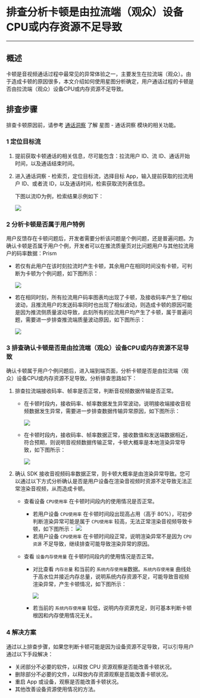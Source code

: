 # 排查分析卡顿是由拉流端（观众）设备 CPU或内存资源不足导致

- - -

## 概述

卡顿是音视频通话过程中最常见的异常体验之一，主要发生在拉流端（观众）。由于造成卡顿的原因很多，本文介绍如何使用星图分析确定，用户通话过程的卡顿是否由拉流端（观众）设备CPU或内存资源不足导致。
## 排查步骤

<Note title="说明">

排查卡顿原因前，请参考 [通话洞察](/analytics-dashboard/guides/communication-insights/function-introduction) 了解 星图 - 通话洞察 模块的相关功能。
</Note>

### 1 定位目标流

1. 提前获取卡顿通话的相关信息，尽可能包含：拉流用户 ID、流 ID、通话开始时间，以及通话结束时间。

2. 进入通话洞察 - 检索页，定位目标流，选择目标 App，输入提前获取的拉流用户 ID、或者流 ID，以及通话时间，检索获取流列表信息。

    下图以流ID为例，检索结果示例如下：

    <Frame width="512" height="auto" caption=""><img src="https://doc-media.zego.im/sdk-doc/Pics/Prism/2_dingweimubiaoliu.png" /></Frame>


### 2 分析卡顿是否属于用户特例

用户反馈存在卡顿问题后，开发者需要分析该问题是个例问题，还是普遍问题。为确认卡顿是否属于用户个例，开发者可以在推流质量页对比问题用户与其他拉流用户的码率数据：Prism

- 若仅有此用户在该时刻拉流时产生卡顿，其余用户在相同时间没有卡顿，可判断为卡顿为个例问题，如下图所示：

    <Frame width="512" height="auto" caption=""><img src="https://doc-media.zego.im/sdk-doc/Pics/xingtu_anli/kadunpaicha_xiaxingwangluo/4_kadungeli.png" /></Frame>

- 若在相同时刻，所有拉流用户码率图表均出现了卡顿，及接收码率产生了相似波动，且推流用户的发送码率同时也出现了相似波动，则造成卡顿的原因可能是因为推流侧质量波动导致，此刻所有的拉流用户均产生了卡顿，属于普遍问题，需要进一步排查推流端质量波动原因，如下图所示：

    <Accordion title="普遍卡顿问题的码率与卡顿率示意图" defaultOpen="false">
      <Frame width="512" height="auto" caption=""><img src="https://doc-media.zego.im/sdk-doc/Pics/xingtu_anli/kadunpaicha_xiaxingwangluo/3_suoyouyonghukadun.png" /></Frame>
    </Accordion>


### 3 排查确认卡顿是否是由拉流端（观众）设备CPU或内存资源不足导致
确认卡顿属于用户个例问题后，进入端到端页面，分析卡顿是否是由拉流端（观众）设备CPU或内存资源不足导致。分析排查思路如下：

1. 排查拉流端接收码率、帧率是否正常，判断音视频数据传输是否正常。
    - 在卡顿时段内，接收码率、帧率数据发生异常波动，说明接收端接收音视频数据发生异常，需要进一步排查数据传输异常原因，如下图所示：

      <Accordion title="接收端帧率、码率异常示意图" defaultOpen="false">
        <Frame width="512" height="auto" caption=""><img src="https://doc-media.zego.im/sdk-doc/Pics/xingtu_anli/kadunpaicha_xiaxingwangluo/5_zhenmalvyichang.png" /></Frame>
      </Accordion>

    - 在卡顿时段内，接收码率、帧率数据正常，接收数值和发送端数据相近，符合预期，则说明音视频数据传输正常，卡顿大概率是本地渲染异常导致，如下图所示：
        
        <Frame width="512" height="auto" caption=""><img src="https://doc-media.zego.im/sdk-doc/Pics/xingtu_anli/kadunpaicha_xiaxingwangluo/6_zhenmalvzhengchang.png" /></Frame>

2. 确认 SDK 接收音视频码率数据正常，则卡顿大概率是由渲染异常导致。您可以通过以下方式分析确认是否是用户设备在渲染音视频时资源不足导致无法正常渲染音视频，从而造成卡顿。
    
    - 查看设备 `CPU使用率` 在卡顿时间段内的使用情况是否正常。
        - 若用户设备 `CPU使用率` 在卡顿时间段出现高占用（高于 80%），可初步判断渲染异常可能是属于 `CPU使用率` 较高，无法正常渲染音视频导致卡顿，如下图所示：
            <Frame width="512" height="auto" caption=""><img src="https://doc-media.zego.im/sdk-doc/Pics/xingtu_anli/kadunpaicha_xiaxingwangluo/shebeifuzaiyichang.png" /></Frame>
        - 若用户设备 `CPU使用率` 在卡顿时间段正常，说明渲染异常不是因为 `CPU资源` 不足导致，继续排查可能导致渲染异常的原因。

    - 查看 `设备内存使用量` 在卡顿时间段内的使用情况是否正常。
        - 对比查看 `内存总量` 和当前的 `系统内存使用量`数据。`系统内存使用量` 曲线处于高水位并接近内存总量，说明系统内存资源不足，可能导致音视频渲染异常，产生卡顿情况，如下图所示：

            <Frame width="512" height="auto" caption=""><img src="https://doc-media.zego.im/sdk-doc/Pics/xingtu_anli/kadunpaicha_xiaxingwangluo/neicunshiyongliangyichang.png" /></Frame>

        - 若当前的 `系统内存使用量` 较低，说明内存资源充足，则可基本判断卡顿根因和内存使用情况无关。

### 4 解决方案

通过以上排查步骤，如果您判断卡顿可能是因为设备资源不足导致，可以引导用户通过以下手段解决：
  - 关闭部分不必要的软件，以释放 CPU 资源观察是否能改善卡顿状况。
  - 删除部分不必要的文件，以释放内存资源观察是否能改善卡顿状况。
  - 重启 App 或设备，观察是否能改善卡顿状况。
  - 其他改善设备资源使用情况的方法。
